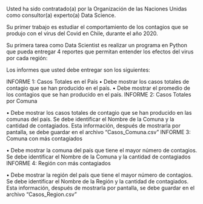Usted ha sido contratado(a) por la Organización de las Naciones Unidas como consultor(a) experto(a) Data Science.

Su primer trabajo es estudiar el comportamiento de los contagios que se produjo con el virus del Covid en Chile, durante el año 2020.

Su primera tarea como Data Scientist es realizar un programa en Python que pueda entregar 4 reportes que permitan entender los efectos del virus por cada región:

Los informes que usted debe entregar son los siguientes:

INFORME 1: Casos Totales en el País
• Debe mostrar los casos totales de contagio que se han producido en el país.
• Debe mostrar el promedio de los contagios que se han producido en el país.
INFORME 2: Casos Totales por Comuna

• Debe mostrar los casos totales de contagio que se han producido en las comunas del país. Se debe identificar el Nombre de la Comuna y la cantidad de contagiados. Esta información, después de mostrarla por pantalla, se debe guardar en el archivo “Casos_Comuna.csv”
INFORME 3: Comuna con más contagiados

• Debe mostrar la comuna del país que tiene el mayor número de contagios. Se debe identificar el Nombre de la Comuna y la cantidad de contagiados
INFORME 4: Región con más contagiados

• Debe mostrar la región del país que tiene el mayor número de contagios. Se debe identificar el Nombre de la Región y la cantidad de contagiados. Esta información, después de mostrarla por pantalla, se debe guardar en el archivo “Casos_Region.csv”
